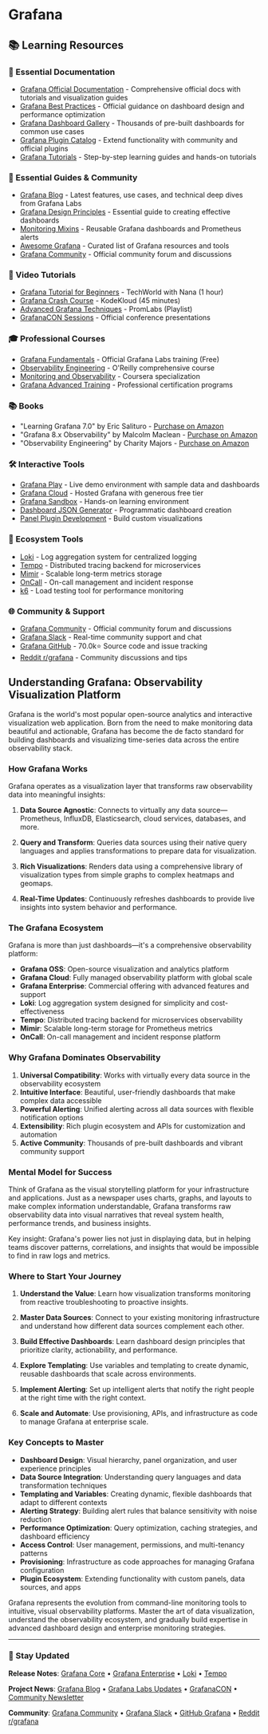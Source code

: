# Grafana

## 📚 Learning Resources

### 📖 Essential Documentation
- [Grafana Official Documentation](https://grafana.com/docs/) - Comprehensive official docs with tutorials and visualization guides
- [Grafana Best Practices](https://grafana.com/docs/grafana/latest/best-practices/) - Official guidance on dashboard design and performance optimization
- [Grafana Dashboard Gallery](https://grafana.com/grafana/dashboards/) - Thousands of pre-built dashboards for common use cases
- [Grafana Plugin Catalog](https://grafana.com/grafana/plugins/) - Extend functionality with community and official plugins
- [Grafana Tutorials](https://grafana.com/tutorials/) - Step-by-step learning guides and hands-on tutorials

### 📝 Essential Guides & Community
- [Grafana Blog](https://grafana.com/blog/) - Latest features, use cases, and technical deep dives from Grafana Labs
- [Grafana Design Principles](https://grafana.com/blog/2020/01/24/grafana-dashboard-design-principles/) - Essential guide to creating effective dashboards
- [Monitoring Mixins](https://monitoring.mixins.dev/) - Reusable Grafana dashboards and Prometheus alerts
- [Awesome Grafana](https://github.com/zuchka/awesome-grafana) - Curated list of Grafana resources and tools
- [Grafana Community](https://community.grafana.com/) - Official community forum and discussions

### 🎥 Video Tutorials
- [Grafana Tutorial for Beginners](https://www.youtube.com/watch?v=QDqly_xhF_Y) - TechWorld with Nana (1 hour)
- [Grafana Crash Course](https://www.youtube.com/watch?v=hZ0-yNqNpp8) - KodeKloud (45 minutes)
- [Advanced Grafana Techniques](https://www.youtube.com/playlist?list=PLDGkOdUX1Ujqe8z6YMDj3RPZHS0mKPdN8) - PromLabs (Playlist)
- [GrafanaCON Sessions](https://grafana.com/about/events/grafanacon/) - Official conference presentations

### 🎓 Professional Courses
- [Grafana Fundamentals](https://grafana.com/education/) - Official Grafana Labs training (Free)
- [Observability Engineering](https://learning.oreilly.com/library/view/observability-engineering/9781492076438/) - O'Reilly comprehensive course
- [Monitoring and Observability](https://www.coursera.org/learn/monitoring-and-observability) - Coursera specialization
- [Grafana Advanced Training](https://grafana.com/training/) - Professional certification programs

### 📚 Books
- "Learning Grafana 7.0" by Eric Salituro - [Purchase on Amazon](https://www.amazon.com/Learning-Grafana-7-0-visualization-observability/dp/1838826238)
- "Grafana 8.x Observability" by Malcolm Maclean - [Purchase on Amazon](https://www.amazon.com/Grafana-8-x-Observability-visualization-monitoring/dp/1803236493)
- "Observability Engineering" by Charity Majors - [Purchase on Amazon](https://www.amazon.com/Observability-Engineering-Achieving-Production-Excellence/dp/1492076449)

### 🛠️ Interactive Tools
- [Grafana Play](https://play.grafana.org/) - Live demo environment with sample data and dashboards
- [Grafana Cloud](https://grafana.com/products/cloud/) - Hosted Grafana with generous free tier
- [Grafana Sandbox](https://grafana.com/tutorials/grafana-fundamentals/) - Hands-on learning environment
- [Dashboard JSON Generator](https://grafana.github.io/grafonnet-lib/) - Programmatic dashboard creation
- [Panel Plugin Development](https://grafana.com/docs/grafana/latest/developers/plugins/) - Build custom visualizations

### 🚀 Ecosystem Tools
- [Loki](https://grafana.com/oss/loki/) - Log aggregation system for centralized logging
- [Tempo](https://grafana.com/oss/tempo/) - Distributed tracing backend for microservices
- [Mimir](https://grafana.com/oss/mimir/) - Scalable long-term metrics storage
- [OnCall](https://grafana.com/oss/oncall/) - On-call management and incident response
- [k6](https://k6.io/) - Load testing tool for performance monitoring

### 🌐 Community & Support
- [Grafana Community](https://community.grafana.com/) - Official community forum and discussions
- [Grafana Slack](https://slack.grafana.com/) - Real-time community support and chat
- [Grafana GitHub](https://github.com/grafana/grafana) - 70.0k⭐ Source code and issue tracking
- [Reddit r/grafana](https://www.reddit.com/r/grafana/) - Community discussions and tips

## Understanding Grafana: Observability Visualization Platform

Grafana is the world's most popular open-source analytics and interactive visualization web application. Born from the need to make monitoring data beautiful and actionable, Grafana has become the de facto standard for building dashboards and visualizing time-series data across the entire observability stack.

### How Grafana Works

Grafana operates as a visualization layer that transforms raw observability data into meaningful insights:

1. **Data Source Agnostic**: Connects to virtually any data source—Prometheus, InfluxDB, Elasticsearch, cloud services, databases, and more.

2. **Query and Transform**: Queries data sources using their native query languages and applies transformations to prepare data for visualization.

3. **Rich Visualizations**: Renders data using a comprehensive library of visualization types from simple graphs to complex heatmaps and geomaps.

4. **Real-Time Updates**: Continuously refreshes dashboards to provide live insights into system behavior and performance.

### The Grafana Ecosystem

Grafana is more than just dashboards—it's a comprehensive observability platform:

- **Grafana OSS**: Open-source visualization and analytics platform
- **Grafana Cloud**: Fully managed observability platform with global scale
- **Grafana Enterprise**: Commercial offering with advanced features and support
- **Loki**: Log aggregation system designed for simplicity and cost-effectiveness
- **Tempo**: Distributed tracing backend for microservices observability
- **Mimir**: Scalable long-term storage for Prometheus metrics
- **OnCall**: On-call management and incident response platform

### Why Grafana Dominates Observability

1. **Universal Compatibility**: Works with virtually every data source in the observability ecosystem
2. **Intuitive Interface**: Beautiful, user-friendly dashboards that make complex data accessible
3. **Powerful Alerting**: Unified alerting across all data sources with flexible notification options
4. **Extensibility**: Rich plugin ecosystem and APIs for customization and automation
5. **Active Community**: Thousands of pre-built dashboards and vibrant community support

### Mental Model for Success

Think of Grafana as the visual storytelling platform for your infrastructure and applications. Just as a newspaper uses charts, graphs, and layouts to make complex information understandable, Grafana transforms raw observability data into visual narratives that reveal system health, performance trends, and business insights.

Key insight: Grafana's power lies not just in displaying data, but in helping teams discover patterns, correlations, and insights that would be impossible to find in raw logs and metrics.

### Where to Start Your Journey

1. **Understand the Value**: Learn how visualization transforms monitoring from reactive troubleshooting to proactive insights.

2. **Master Data Sources**: Connect to your existing monitoring infrastructure and understand how different data sources complement each other.

3. **Build Effective Dashboards**: Learn dashboard design principles that prioritize clarity, actionability, and performance.

4. **Explore Templating**: Use variables and templating to create dynamic, reusable dashboards that scale across environments.

5. **Implement Alerting**: Set up intelligent alerts that notify the right people at the right time with the right context.

6. **Scale and Automate**: Use provisioning, APIs, and infrastructure as code to manage Grafana at enterprise scale.

### Key Concepts to Master

- **Dashboard Design**: Visual hierarchy, panel organization, and user experience principles
- **Data Source Integration**: Understanding query languages and data transformation techniques
- **Templating and Variables**: Creating dynamic, flexible dashboards that adapt to different contexts
- **Alerting Strategy**: Building alert rules that balance sensitivity with noise reduction
- **Performance Optimization**: Query optimization, caching strategies, and dashboard efficiency
- **Access Control**: User management, permissions, and multi-tenancy patterns
- **Provisioning**: Infrastructure as code approaches for managing Grafana configuration
- **Plugin Ecosystem**: Extending functionality with custom panels, data sources, and apps

Grafana represents the evolution from command-line monitoring tools to intuitive, visual observability platforms. Master the art of data visualization, understand the observability ecosystem, and gradually build expertise in advanced dashboard design and enterprise monitoring strategies.

---

### 📡 Stay Updated

**Release Notes**: [Grafana Core](https://github.com/grafana/grafana/releases) • [Grafana Enterprise](https://grafana.com/docs/grafana/latest/whatsnew/) • [Loki](https://github.com/grafana/loki/releases) • [Tempo](https://github.com/grafana/tempo/releases)

**Project News**: [Grafana Blog](https://grafana.com/blog/) • [Grafana Labs Updates](https://grafana.com/about/news/) • [GrafanaCON](https://grafana.com/about/events/grafanacon/) • [Community Newsletter](https://grafana.com/newsletter/)

**Community**: [Grafana Community](https://community.grafana.com/) • [Grafana Slack](https://slack.grafana.com/) • [GitHub Grafana](https://github.com/grafana/grafana) • [Reddit r/grafana](https://www.reddit.com/r/grafana/)